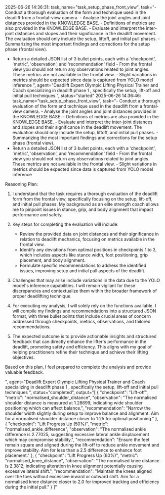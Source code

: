 2025-06-26 14:36:31: task_name="task_setup_phase_front_view", task="- Conduct a thorough evaluation of the form and technique used in the deadlift from a frontal-view camera. - Analyse the joint angles and joint distances provided in the KNOWLEDGE BASE. - Definitions of metrics are also provided in the KNOWLEDGE BASE. - Evaluate and interpret the inter-joint distances and slopes and their significance in the deadlift movement. The evaluation should only include the setup, liftoff, and initial pull phases. - Summarizing the most important findings and corrections for the setup phase (frontal view).
- Return a detailed JSON list of 3 bullet points, each with a 'checkpoint', 'metric', 'observation', and 'recommendation' field - From the frontal view you should not return any observations related to joint angles. These metrics are not available in the frontal view. - Slight variations in metrics should be expected since data is captured from YOLO model inference
", agent="Deadlift Expert Olympic Lifting Physical Trainer and Coach specializing in deadlift phase 1 , specifically the setup, lift-off and initial pull techniques
", status="started"
2025-06-26 14:36:46: task_name="task_setup_phase_front_view", task="- Conduct a thorough evaluation of the form and technique used in the deadlift from a frontal-view camera. - Analyse the joint angles and joint distances provided in the KNOWLEDGE BASE. - Definitions of metrics are also provided in the KNOWLEDGE BASE. - Evaluate and interpret the inter-joint distances and slopes and their significance in the deadlift movement. The evaluation should only include the setup, liftoff, and initial pull phases. - Summarizing the most important findings and corrections for the setup phase (frontal view).
- Return a detailed JSON list of 3 bullet points, each with a 'checkpoint', 'metric', 'observation', and 'recommendation' field - From the frontal view you should not return any observations related to joint angles. These metrics are not available in the frontal view. - Slight variations in metrics should be expected since data is captured from YOLO model inference


Reasoning Plan:
1. I understand that the task requires a thorough evaluation of the deadlift form from the frontal view, specifically focusing on the setup, lift-off, and initial pull phases. My background as an elite strength coach allows me to pinpoint issues in stance, grip, and body alignment that impact performance and safety.  

2. Key steps for completing the evaluation will include:  
   - Review the provided data on joint distances and their significance in relation to deadlift mechanics, focusing on metrics available in the frontal view.  
   - Identify any deviations from optimal positions in checkpoints 1 to 3, which includes aspects like stance width, foot positioning, grip placement, and body alignment.  
   - Formulate specific recommendations to address the identified issues, improving setup and initial pull aspects of the deadlift.  

3. Challenges that may arise include variations in the data due to the YOLO model's inference capabilities. I will remain vigilant for these discrepancies and contextualize them within the broader framework of proper deadlifting technique.  

4. For executing my analysis, I will solely rely on the functions available. I will compile my findings and recommendations into a structured JSON format, with three bullet points that include crucial areas of concern addressed through checkpoints, metrics, observations, and tailored recommendations.  

5. The expected outcome is to provide actionable insights and structured feedback that can directly enhance the lifter's performance in the deadlift, promoting safety and efficiency. This aligns with my goal of helping practitioners refine their technique and achieve their lifting objectives.  

Based on this plan, I feel prepared to complete the analysis and provide valuable feedback. 

", agent="Deadlift Expert Olympic Lifting Physical Trainer and Coach specializing in deadlift phase 1 , specifically the setup, lift-off and initial pull techniques
", status="completed", output="[
  {
    "checkpoint": "Lift-off",
    "metric": "normalised_shoulder_distance",
    "observation": "The normalised shoulder distance is measured at 1.28699, indicating wide shoulder positioning which can affect balance.",
    "recommendation": "Narrow the shoulder width slightly during setup to improve balance and alignment. Aim for a normalised shoulder distance closer to 1.25 for optimal positioning."
  },
  {
    "checkpoint": "Lift Progress Up (50%)",
    "metric": "normalised_ankle_difference",
    "observation": "The normalised ankle difference is 2.77025, suggesting excessive lateral ankle displacement which may compromise stability.",
    "recommendation": "Ensure the feet remain square and aligned during the lift-off to reduce ankle movement and improve stability. Aim for less than a 2.5 difference to enhance foot placement."
  },
  {
    "checkpoint": "Lift Progress Up (60%)",
    "metric": "normalised_knee_distance",
    "observation": "The normalised knee distance is 2.3812, indicating alteration in knee alignment potentially causing excessive lateral shift.",
    "recommendation": "Maintain the knees aligned over the toes without excessive inward or outward shift. Aim for a normalised knee distance closer to 2.0 for improved tracking and efficiency during the initial pull."
  }
]"
